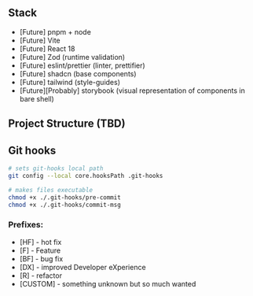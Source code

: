 ## Stack
-   [Future] pnpm + node
-   [Future] Vite
-   [Future] React 18
-   [Future] Zod (runtime validation)
-   [Future] eslint/prettier (linter, prettifier)
-   [Future] shadcn (base components)
-   [Future] tailwind (style-guides)
-   [Future][Probably] storybook (visual representation of components in bare shell)

## Project Structure (TBD)

## Git hooks

```bash
# sets git-hooks local path
git config --local core.hooksPath .git-hooks

# makes files executable
chmod +x ./.git-hooks/pre-commit
chmod +x ./.git-hooks/commit-msg
```

### Prefixes:
-   [HF] - hot fix
-   [F] - Feature
-   [BF] - bug fix
-   [DX] - improved Developer eXperience
-   [R] - refactor
-   [CUSTOM] - something unknown but so much wanted

